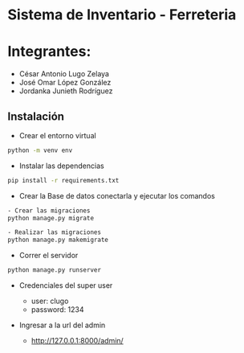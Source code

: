# Sistema de Inventario - Ferreteria

# Integrantes:
- César Antonio Lugo Zelaya
- José Omar López González
- Jordanka Junieth Rodríguez

## Instalación
- Crear el entorno virtual
```sh
python -m venv env
```
- Instalar las dependencias
```sh
pip install -r requirements.txt
```
- Crear la Base de datos conectarla y ejecutar los comandos
```sh
- Crear las migraciones
python manage.py migrate

- Realizar las migraciones
python manage.py makemigrate
```

- Correr el servidor
```sh
python manage.py runserver
```

- Credenciales del super user
  - user: clugo
  - password: 1234
 
- Ingresar a la url del admin
  - http://127.0.0.1:8000/admin/

 










